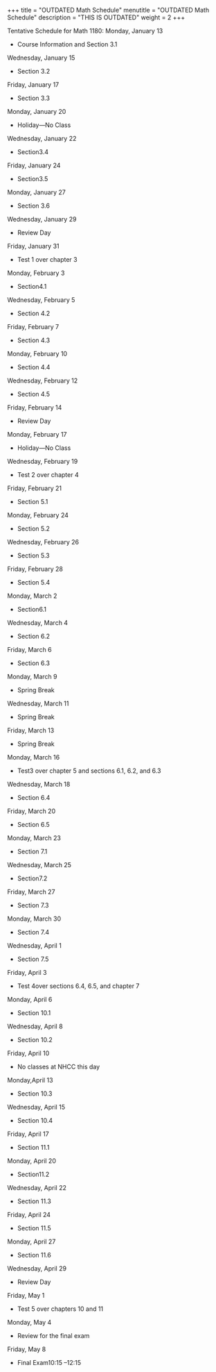 +++
title = "OUTDATED Math Schedule"
menutitle = "OUTDATED Math Schedule"
description = "THIS IS OUTDATED"
weight = 2
+++

Tentative Schedule for Math 1180:
Monday, January 13
- Course Information and Section 3.1

Wednesday, January 15
- Section 3.2

Friday, January 17
- Section 3.3

Monday, January 20
- Holiday—No Class

Wednesday, January 22
- Section3.4

Friday, January 24
- Section3.5

Monday, January 27
- Section 3.6

Wednesday, January 29
- Review Day

Friday, January 31
- Test 1 over chapter 3

Monday, February 3
- Section4.1

Wednesday, February 5
- Section 4.2

Friday, February 7
- Section 4.3

Monday, February 10
- Section 4.4

Wednesday, February 12
- Section 4.5

Friday, February 14
- Review Day

Monday, February 17
- Holiday—No Class

Wednesday, February 19
- Test 2 over chapter 4

Friday, February 21
- Section 5.1

Monday, February 24
- Section 5.2

Wednesday, February 26
- Section 5.3

Friday, February 28
- Section 5.4

Monday, March 2
- Section6.1

Wednesday, March 4
- Section 6.2

Friday, March 6
- Section 6.3

Monday, March 9
- Spring Break

Wednesday, March 11
- Spring Break

Friday, March 13
- Spring Break

Monday, March 16
- Test3 over chapter 5 and sections 6.1, 6.2, and 6.3


Wednesday, March 18
- Section 6.4

Friday, March 20
- Section 6.5

Monday, March 23
- Section 7.1

Wednesday, March 25
- Section7.2

Friday, March 27
- Section 7.3

Monday, March 30
- Section 7.4

Wednesday, April 1
- Section 7.5

Friday, April 3
- Test 4over sections 6.4, 6.5, and chapter 7

Monday, April 6
- Section 10.1

Wednesday, April 8
- Section 10.2

Friday, April 10
- No classes at NHCC this day

Monday,April 13
- Section 10.3

Wednesday, April 15
- Section 10.4

Friday, April 17
- Section 11.1

Monday, April 20
- Section11.2

Wednesday, April 22
- Section 11.3

Friday, April 24
- Section 11.5

Monday, April 27
- Section 11.6

Wednesday, April 29
- Review Day

Friday, May 1
- Test 5 over chapters 10 and 11

Monday, May 4
- Review for the final exam

Friday, May 8
- Final Exam10:15 –12:15
